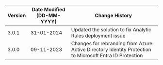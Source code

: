 | **Version** | **Date Modified (DD-MM-YYYY)** | **Change History**                                                                            |
|-------------|--------------------------------|-----------------------------------------------------------------------------------------------|
| 3.0.1       | 31-01-2024                     | Updated the solution to fix Analytic Rules deployment issue     |
| 3.0.0       | 09-11-2023                     |	Changes for rebranding from Azure Active Directory Identity Protection to Microsoft Entra ID Protection |
                                	  
         
                                                                                                                 
